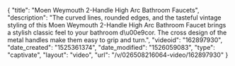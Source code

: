 {
    "title": "Moen Weymouth 2-Handle High Arc Bathroom Faucets",
    "description": "The curved lines, rounded edges, and the tasteful vintage styling of this Moen Weymouth 2-Handle High Arc Bathroom Faucet brings a stylish classic feel to your bathroom d\u00e9cor. The cross design of the metal handles make them easy to grip and turn.",
    "videoid": "162897930",
    "date_created": "1525361374",
    "date_modified": "1526059083",
    "type": "captivate",
    "layout": "video",
    "url": "\/v\/026508216064-video\/162897930"
}